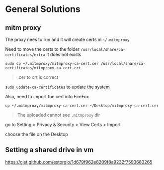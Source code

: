 # General Solutions

## mitm proxy

The proxy nees to run and it will create certs in `~/.mitmproxy`

Need to move the certs to the folder `/usr/local/share/ca-certificates/extra` it does not exists

`sudo cp ~/.mitmproxy/mitmproxy-ca-cert.cer /usr/local/share/ca-certificates/mitmproxy-ca-cert.crt`

> .cer to crt is correct

`sudo update-ca-certificates` to update the system

Also, need to import the cert into FireFox

`cp ~/.mitmproxy/mitmproxy-ca-cert.cer ~/Desktop/mitmproxy-ca-cert.cer`

> The uploaded cannot see `.mitmproxy` dir

go to Setting > Privacy & Security > View Certs > Import

choose the file on the Desktop

## Setting a shared drive in vm

https://gist.github.com/estorgio/1d679f962e8209f8a9232f7593683265
